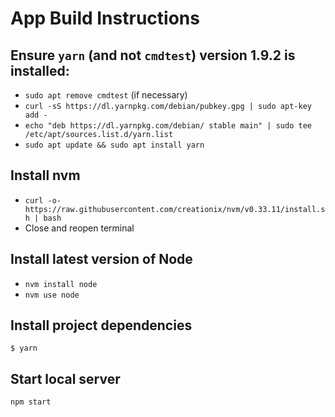 # App Build Instructions

## Ensure `yarn` (and not `cmdtest`) **version 1.9.2** is installed:

- `sudo apt remove cmdtest` (if necessary)
- `curl -sS https://dl.yarnpkg.com/debian/pubkey.gpg | sudo apt-key add -`
- `echo "deb https://dl.yarnpkg.com/debian/ stable main" | sudo tee /etc/apt/sources.list.d/yarn.list`
- `sudo apt update && sudo apt install yarn`

## Install nvm

- `curl -o- https://raw.githubusercontent.com/creationix/nvm/v0.33.11/install.sh | bash`
- Close and reopen terminal

## Install latest version of Node

- `nvm install node`
- `nvm use node`

## Install project dependencies

`$ yarn`

## Start local server

`npm start`
